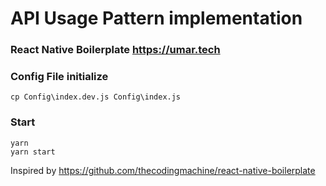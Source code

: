 # API Usage Pattern implementation

### React Native Boilerplate https://umar.tech

### Config File initialize
```
cp Config\index.dev.js Config\index.js
```

### Start

```
yarn
yarn start
```

Inspired by https://github.com/thecodingmachine/react-native-boilerplate
